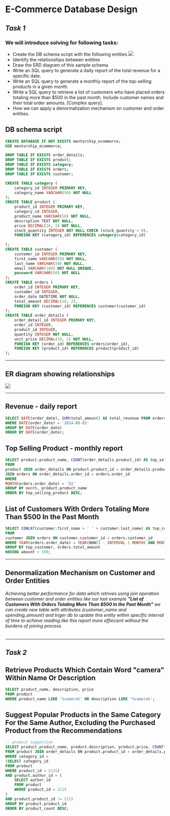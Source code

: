 # __E-Commerce Database Design__
## *Task 1*
### We will introduce solving for following tasks:
- Create the DB schema script with the following entities
![](https://github.com/au3m/db-mentorship-assignment/blob/main/assets/entities.png?raw=true)
- Identify the relationships between entities
- Draw the ERD diagram of this sample schema
- Write an SQL query to generate a daily report of the total revenue for a specific date.
- Write an SQL query to generate a monthly report of the top-selling products in a given month.
- Write a SQL query to retrieve a list of customers who have placed orders totaling more than $500 in the past month.
Include customer names and their total order amounts. [Complex query].
- How we can apply a denormalization mechanism on customer and order entities.
## DB schema script
```sql
CREATE DATABASE IF NOT EXISTS mentorship_ecommerce;
USE mentorship_ecommerce;

DROP TABLE IF EXISTS order_details;
DROP TABLE IF EXISTS product;
DROP TABLE IF EXISTS category;
DROP TABLE IF EXISTS orders;
DROP TABLE IF EXISTS customer;

CREATE TABLE category (
	category_id INTEGER PRIMARY KEY,
    category_name VARCHAR(50) NOT NULL
);
CREATE TABLE product (
	product_id INTEGER PRIMARY KEY,
    category_id INTEGER,
    product_name VARCHAR(50) NOT NULL,
    description TEXT NOT NULL,
    price DECIMAL(10, 2) NOT NULL,
    stock_quantity INTEGER NOT NULL CHECK (stock_quantity > 0),
    FOREIGN KEY (category_id) REFERENCES category(category_id)
    
);
CREATE TABLE customer (
	customer_id INTEGER PRIMARY KEY,
    first_name VARCHAR(50) NOT NULL,
    last_name VARCHAR(50) NOT NULL,
    email VARCHAR(100) NOT NULL UNIQUE,
    password VARCHAR(50) NOT NULL
);
CREATE TABLE orders (
	order_id INTEGER PRIMARY KEY,
    customer_id INTEGER,
    order_date DATETIME NOT NULL,
    total_amount DECIMAL(10, 2),
    FOREIGN KEY (customer_id) REFERENCES customer(customer_id)
);
CREATE TABLE order_details (
	order_detail_id INTEGER PRIMARY KEY,
    order_id INTEGER,
    product_id INTEGER,
    quantity INTEGER NOT NULL,
    unit_price DECIMAL(10, 2) NOT NULL,
    FOREIGN KEY (order_id) REFERENCES orders(order_id),
    FOREIGN KEY (product_id) REFERENCES product(product_id)
);
```

---
## ER diagram showing relationships
![](https://github.com/au3m/db-mentorship-assignment/blob/main/assets/mentorship-ecommerce%20erd.png?raw=true)

---
## Revenue - daily report
```sql
SELECT DATE(order_date), SUM(total_amount) AS total_revenue FROM orders
WHERE DATE(order_date) = '2024-08-02'
GROUP BY DATE(order_date)
ORDER BY DATE(order_date);
```
## Top Selling Product - monthly report
```sql
SELECT product.product_name, COUNT(order_details.product_id) AS top_selling_product, Month(orders.order_date) AS month
FROM
product JOIN order_details ON product.product_id = order_details.product_id
JOIN orders ON order_details.order_id = orders.order_id
WHERE
MONTH(orders.order_date) = '02'
GROUP BY month, product.product_name
ORDER BY top_selling_product DESC;
```
## List of Customers With Orders Totaling More Than $500 In the Past Month
```sql
SELECT CONCAT(customer.first_name + ' ' + customer.last_name) AS top_customer, sum(orders.total_amount) AS amount
FROM
customer JOIN orders ON customer.customer_id = orders.customer_id
WHERE YEAR(orders.order_date) = YEAR(NOW() - INTERVAL 1 MONTH) AND MONTH(orders.order_date) = MONTH(NOW() - INTERVAL 1 MONTH)
GROUP BY top_customer, orders.total_amount
HAVING amount > 500;
```
---

## Denormalization Mechanism on Customer and Order Entities
###### Achieving better performance for data which retrives using join operation between customer and order entities like our last example __"List of Customers With Orders Totaling More Than $500 In the Past Month"__ we can create new table with attributes (customer_name and spending_amount) and triger db to update this entity within specific interval of time to achieve reading like this report more effiecient without the burdens of joining process.

---

## *Task 2*
## Retrieve Products Which Contain Word "camera" Within Name Or Description
```sql
SELECT product_name, description, price
FROM product
WHERE product_name LIKE '%camera%' OR description LIKE '%camera%';
```
## Suggest Popular Products in the Same Category For the Same Author, Excluding the Purchased Product from the Recommendations

```sql
-- product suggestion
SELECT product.product_name, product.description, product.price, COUNT(order_details.product_id) as product_count
FROM product JOIN order_details ON product.product_id = order_details.product_id
WHERE category_id =
(SELECT category_id 
FROM product
WHERE product_id = 2115)
AND product.author_id = (
    SELECT author_id
    FROM product
    WHERE product_id = 2115
)
AND product.product_id != 2115
GROUP BY product.product_id
ORDER BY product_count DESC;
```
